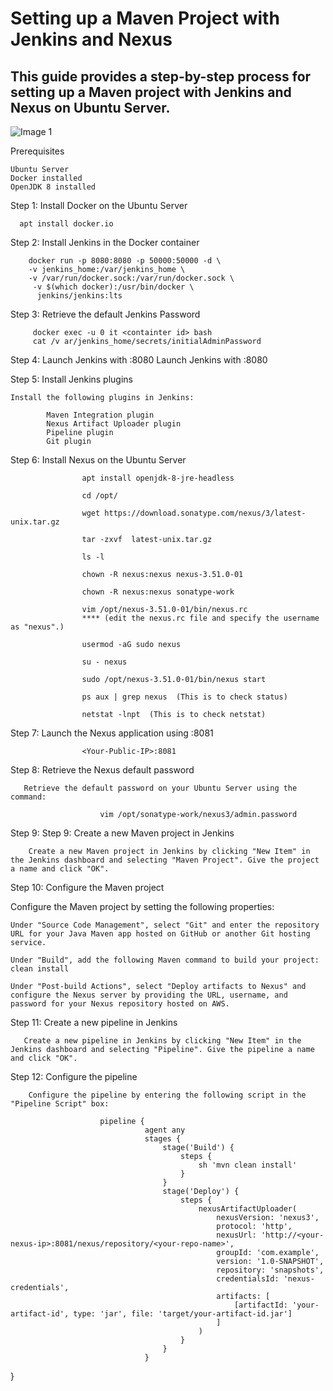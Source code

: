 <h1> Setting up a Maven Project with Jenkins and Nexus </h1>
<h2> This guide provides a step-by-step process for setting up a Maven project with Jenkins and Nexus on Ubuntu Server.</h2>

![Image 1](https://user-images.githubusercontent.com/13016369/230787363-31019a31-35ae-4a06-b54f-2d963c766f39.png)

Prerequisites

    Ubuntu Server
    Docker installed
    OpenJDK 8 installed
    
    
Step 1: Install Docker on the Ubuntu Server
 
      apt install docker.io
      
Step 2: Install Jenkins in the Docker container
 
        docker run -p 8080:8080 -p 50000:50000 -d \
        -v jenkins_home:/var/jenkins_home \
        -v /var/run/docker.sock:/var/run/docker.sock \
         -v $(which docker):/usr/bin/docker \
          jenkins/jenkins:lts   

Step 3:  Retrieve the default Jenkins Password

         docker exec -u 0 it <containter id> bash
         cat /v ar/jenkins_home/secrets/initialAdminPassword
         
Step 4: Launch Jenkins with :8080
        Launch Jenkins with <your-public-IP>:8080
    
Step 5: Install Jenkins plugins
    
    Install the following plugins in Jenkins:

            Maven Integration plugin
            Nexus Artifact Uploader plugin
            Pipeline plugin
            Git plugin
    
Step 6:  Install Nexus on the Ubuntu Server
    
    
    
                    apt install openjdk-8-jre-headless

                    cd /opt/

                    wget https://download.sonatype.com/nexus/3/latest-unix.tar.gz

                    tar -zxvf  latest-unix.tar.gz

                    ls -l

                    chown -R nexus:nexus nexus-3.51.0-01

                    chown -R nexus:nexus sonatype-work

                    vim /opt/nexus-3.51.0-01/bin/nexus.rc 
                    **** (edit the nexus.rc file and specify the username as "nexus".)

                    usermod -aG sudo nexus

                    su - nexus

                    sudo /opt/nexus-3.51.0-01/bin/nexus start

                    ps aux | grep nexus  (This is to check status)

                    netstat -lnpt  (This is to check netstat)
    
 Step 7: Launch the Nexus application using :8081
          
                    <Your-Public-IP>:8081

                        
Step 8: Retrieve the Nexus default password
                       
       Retrieve the default password on your Ubuntu Server using the command:
                        
                        vim /opt/sonatype-work/nexus3/admin.password
Step 9: Step 9: Create a new Maven project in Jenkins

        Create a new Maven project in Jenkins by clicking "New Item" in the Jenkins dashboard and selecting "Maven Project". Give the project a name and click "OK".
                        
Step 10: Configure the Maven project

Configure the Maven project by setting the following properties:

    Under "Source Code Management", select "Git" and enter the repository URL for your Java Maven app hosted on GitHub or another Git hosting service.

    Under "Build", add the following Maven command to build your project: clean install

    Under "Post-build Actions", select "Deploy artifacts to Nexus" and configure the Nexus server by providing the URL, username, and password for your Nexus repository hosted on AWS.
                        
Step 11: Create a new pipeline in Jenkins

       Create a new pipeline in Jenkins by clicking "New Item" in the Jenkins dashboard and selecting "Pipeline". Give the pipeline a name and click "OK".
Step 12: Configure the pipeline

        Configure the pipeline by entering the following script in the "Pipeline Script" box:
                        
                        pipeline {
                                  agent any
                                  stages {
                                      stage('Build') {
                                          steps {
                                              sh 'mvn clean install'
                                          }
                                      }
                                      stage('Deploy') {
                                          steps {
                                              nexusArtifactUploader(
                                                  nexusVersion: 'nexus3',
                                                  protocol: 'http',
                                                  nexusUrl: 'http://<your-nexus-ip>:8081/nexus/repository/<your-repo-name>',
                                                  groupId: 'com.example',
                                                  version: '1.0-SNAPSHOT',
                                                  repository: 'snapshots',
                                                  credentialsId: 'nexus-credentials',
                                                  artifacts: [
                                                      [artifactId: 'your-artifact-id', type: 'jar', file: 'target/your-artifact-id.jar']
                                                  ]
                                              )
                                          }
                                      }
                                  }
}
                        
                     


                

 

